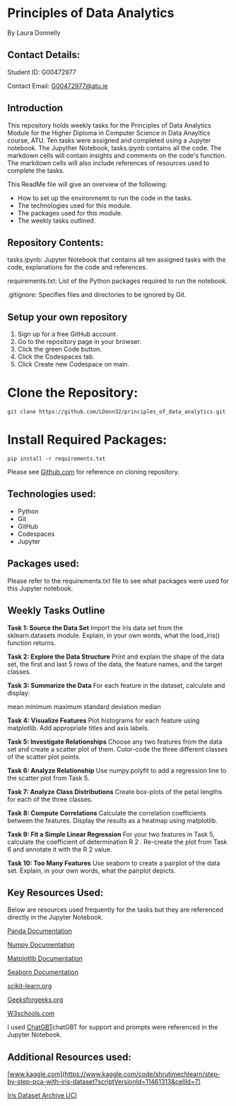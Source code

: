# Principles of Data Analytics

By Laura Donnelly


## Contact Details:
Student ID: G00472977

Contact Email: G00472977@atu.ie

## Introduction

This repository holds weekly tasks for the Principles of Data Analytics Module for the Higher Diploma in Computer Science in Data Anayltics course, ATU.
Ten tasks were assigned and completed using a Jupyter notebook. The Jupyther Notebook, tasks.ipynb contains all the code. The markdown cells will contain insights and comments on the code's function. The markdown cells will also include references of resources used to complete the tasks. 

This ReadMe file will give an overview of the following:

- How to set up the environmemt to run the code in the tasks.
- The technologies used for this module.
- The packages used for this module.
- The weekly tasks outlined.

## Repository Contents:
tasks.ipynb: Jupyter Notebook that contains all ten assigned tasks with the code, explanations for the code and references.

requirements.txt: List of the Python packages required to run the notebook.

.gitignore: Specifies files and directories to be ignored by Git.

## Setup your own repository

1. Sign up for a free GitHub account.
2. Go to the repository page in your browser.
3. Click the green Code button.
4. Click the Codespaces tab.
5. Click Create new Codespace on main.


# Clone the Repository:
```
git clone https://github.com/LDonn32/principles_of_data_analytics.git

```
# Install Required Packages:
```
pip install -r requirements.txt
```
Please see [Github.com](https://docs.github.com/en/repositories/creating-and-managing-repositories/cloning-a-repository) for reference on cloning repository.


## Technologies used:

- Python
- Git
- GitHub
- Codespaces
- Jupyter

## Packages used:
Please refer to the requirements.txt file to see what packages were used for this Jupyter notebook.

## Weekly Tasks Outline

**Task 1: Source the Data Set**
Import the Iris data set from the sklearn.datasets module.
Explain, in your own words, what the load_iris() function returns.

**Task 2: Explore the Data Structure**
Print and explain the shape of the data set, the first and last 5 rows of the data, the feature names, and the target classes.

**Task 3: Summarize the Data**
For each feature in the dataset, calculate and display:

mean
minimum
maximum
standard deviation
median

**Task 4: Visualize Features**
Plot histograms for each feature using matplotlib.
Add appropriate titles and axis labels.

**Task 5: Investigate Relationships**
Choose any two features from the data set and create a scatter plot of them.
Color-code the three different classes of the scatter plot points.

**Task 6: Analyze Relationship**
Use numpy.polyfit to add a regression line to the scatter plot from Task 5.

**Task 7: Analyze Class Distributions**
Create box-plots of the petal lengths for each of the three classes.

**Task 8: Compute Correlations**
Calculate the correlation coefficients between the features.
Display the results as a heatmap using matplotlib.

**Task 9: Fit a Simple Linear Regression**
For your two features in Task 5, calculate the coefficient of determination 
R
2
.
Re-create the plot from Task 6 and annotate it with the 
R
2
 value.

**Task 10: Too Many Features**
Use seaborn to create a pairplot of the data set.
Explain, in your own words, what the pairplot depicts.


## Key Resources Used: 

Below are resources used frequently for the tasks but they are referenced directly in the Jupyter Notebook. 

[Panda Documentation](https://pandas.pydata.org/docs/)

[Numpy Documentation](https://numpy.org/doc/)

[Matplotlib Documentation](https://matplotlib.org/stable/users/index.html)

[Seaborn Documentation](https://seaborn.pydata.org/)

[scikit-learn.org](https://scikit-learn.org/stable/index.html)

[Geeksforgeeks.org](https://www.geeksforgeeks.org/)

[W3schools.com](https://www.w3schools.com/)

I used [ChatGBT](https://chatgpt.com/)chatGBT for support and prompts were referenced in the Jupyter Notebook.


## Additional Resources used: 

[www.kaggle.com](https://www.kaggle.com/code/shrutimechlearn/step-by-step-pca-with-iris-dataset?scriptVersionId=11461313&cellId=7)

[Iris Dataset Archive UCI ]( https://archive.ics.uci.edu/datasets/)


